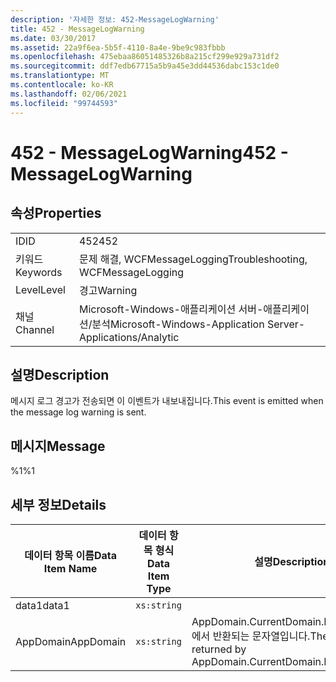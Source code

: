 ```yaml
---
description: '자세한 정보: 452-MessageLogWarning'
title: 452 - MessageLogWarning
ms.date: 03/30/2017
ms.assetid: 22a9f6ea-5b5f-4110-8a4e-9be9c983fbbb
ms.openlocfilehash: 475ebaa86051485326b8a215cf299e929a731df2
ms.sourcegitcommit: ddf7edb67715a5b9a45e3dd44536dabc153c1de0
ms.translationtype: MT
ms.contentlocale: ko-KR
ms.lasthandoff: 02/06/2021
ms.locfileid: "99744593"
---
```

# <a name="452---messagelogwarning"></a><span data-ttu-id="320c4-103">452 - MessageLogWarning</span><span class="sxs-lookup"><span data-stu-id="320c4-103">452 - MessageLogWarning</span></span>

## <a name="properties"></a><span data-ttu-id="320c4-104">속성</span><span class="sxs-lookup"><span data-stu-id="320c4-104">Properties</span></span>  
  
|||  
|-|-|  
|<span data-ttu-id="320c4-105">ID</span><span class="sxs-lookup"><span data-stu-id="320c4-105">ID</span></span>|<span data-ttu-id="320c4-106">452</span><span class="sxs-lookup"><span data-stu-id="320c4-106">452</span></span>|  
|<span data-ttu-id="320c4-107">키워드</span><span class="sxs-lookup"><span data-stu-id="320c4-107">Keywords</span></span>|<span data-ttu-id="320c4-108">문제 해결, WCFMessageLogging</span><span class="sxs-lookup"><span data-stu-id="320c4-108">Troubleshooting, WCFMessageLogging</span></span>|  
|<span data-ttu-id="320c4-109">Level</span><span class="sxs-lookup"><span data-stu-id="320c4-109">Level</span></span>|<span data-ttu-id="320c4-110">경고</span><span class="sxs-lookup"><span data-stu-id="320c4-110">Warning</span></span>|  
|<span data-ttu-id="320c4-111">채널</span><span class="sxs-lookup"><span data-stu-id="320c4-111">Channel</span></span>|<span data-ttu-id="320c4-112">Microsoft-Windows-애플리케이션 서버-애플리케이션/분석</span><span class="sxs-lookup"><span data-stu-id="320c4-112">Microsoft-Windows-Application Server-Applications/Analytic</span></span>|  
  
## <a name="description"></a><span data-ttu-id="320c4-113">설명</span><span class="sxs-lookup"><span data-stu-id="320c4-113">Description</span></span>  

 <span data-ttu-id="320c4-114">메시지 로그 경고가 전송되면 이 이벤트가 내보내집니다.</span><span class="sxs-lookup"><span data-stu-id="320c4-114">This event is emitted when the message log warning is sent.</span></span>  
  
## <a name="message"></a><span data-ttu-id="320c4-115">메시지</span><span class="sxs-lookup"><span data-stu-id="320c4-115">Message</span></span>  

 <span data-ttu-id="320c4-116">%1</span><span class="sxs-lookup"><span data-stu-id="320c4-116">%1</span></span>  
  
## <a name="details"></a><span data-ttu-id="320c4-117">세부 정보</span><span class="sxs-lookup"><span data-stu-id="320c4-117">Details</span></span>  
  
|<span data-ttu-id="320c4-118">데이터 항목 이름</span><span class="sxs-lookup"><span data-stu-id="320c4-118">Data Item Name</span></span>|<span data-ttu-id="320c4-119">데이터 항목 형식</span><span class="sxs-lookup"><span data-stu-id="320c4-119">Data Item Type</span></span>|<span data-ttu-id="320c4-120">설명</span><span class="sxs-lookup"><span data-stu-id="320c4-120">Description</span></span>|  
|--------------------|--------------------|-----------------|  
|<span data-ttu-id="320c4-121">data1</span><span class="sxs-lookup"><span data-stu-id="320c4-121">data1</span></span>|`xs:string`||  
|<span data-ttu-id="320c4-122">AppDomain</span><span class="sxs-lookup"><span data-stu-id="320c4-122">AppDomain</span></span>|`xs:string`|<span data-ttu-id="320c4-123">AppDomain.CurrentDomain.FriendlyName에서 반환되는 문자열입니다.</span><span class="sxs-lookup"><span data-stu-id="320c4-123">The string returned by AppDomain.CurrentDomain.FriendlyName.</span></span>|
